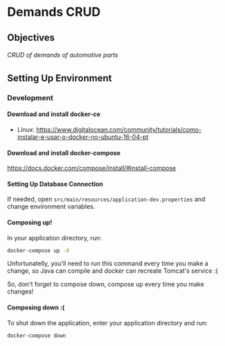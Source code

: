 # Demands CRUD #

## Objectives ##

###### CRUD of demands of automotive parts

## Setting Up Environment ##

### Development ###

#### Download and install docker-ce ####

* Linux: https://www.digitalocean.com/community/tutorials/como-instalar-e-usar-o-docker-no-ubuntu-16-04-pt

#### Download and install docker-compose ####

https://docs.docker.com/compose/install/#install-compose

#### Setting Up Database Connection ####

If needed, open `src/main/resources/application-dev.properties` and change environment variables.

#### Composing up! ####

In your application directory, run:

```bash
docker-compose up -d
```

Unfortunatelly, you'll need to run this command every time you make a change, so Java can compile and docker can recreate Tomcat's service :(

So, don't forget to compose down, compose up every time you make changes!

#### Composing down :( ####

To shut down the application, enter your application directory and run:

```bash
docker-compose down
```
